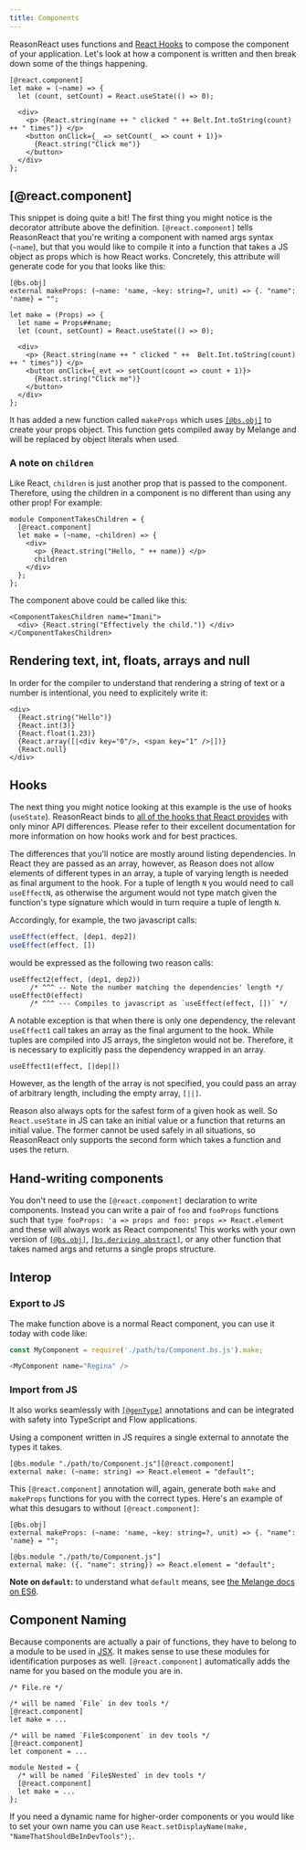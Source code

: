 ```yaml
---
title: Components
---
```


ReasonReact uses functions and [React Hooks](https://reactjs.org/docs/hooks-intro.html) to compose the component of your application. Let's look at how a component is written and then break down some of the things happening.

```reason
[@react.component]
let make = (~name) => {
  let (count, setCount) = React.useState(() => 0);

  <div>
    <p> {React.string(name ++ " clicked " ++ Belt.Int.toString(count) ++ " times")} </p>
    <button onClick={_ => setCount(_ => count + 1)}>
      {React.string("Click me")}
    </button>
  </div>
};
```

## [@react.component]

This snippet is doing quite a bit! The first thing you might notice is the decorator attribute above the definition. `[@react.component]` tells ReasonReact that you're writing a component with named args syntax (`~name`), but that you would like to compile it into a function that takes a JS object as props which is how React works. Concretely, this attribute will generate code for you that looks like this:

```reason
[@bs.obj]
external makeProps: (~name: 'name, ~key: string=?, unit) => {. "name": 'name} = "";

let make = (Props) => {
  let name = Props##name;
  let (count, setCount) = React.useState(() => 0);

  <div>
    <p> {React.string(name ++ " clicked " ++  Belt.Int.toString(count) ++ " times")} </p>
    <button onClick={_evt => setCount(count => count + 1)}>
      {React.string("Click me")}
    </button>
  </div>
};
```

It has added a new function called  `makeProps` which uses [`[@bs.obj]`](https://melange.re/v2.0.0/communicate-with-javascript/#using-jst-objects) to create your props object. This function gets compiled away by Melange and will be replaced by object literals when used.

### A note on `children`

Like React, `children` is just another prop that is passed to the component. Therefore, using the children in a component is no different than using any other prop! For example:

```reason
module ComponentTakesChildren = {
  [@react.component]
  let make = (~name, ~children) => {
    <div>
      <p> {React.string("Hello, " ++ name)} </p>
      children
    </div>
  };
};
```

The component above could be called like this:

```reason
<ComponentTakesChildren name="Imani">
  <div> {React.string("Effectively the child.")} </div>
</ComponentTakesChildren>
```

## Rendering text, int, floats, arrays and null

In order for the compiler to understand that rendering a string of text or a number is intentional, you need to explicitely write it:

```reason
<div>
  {React.string("Hello")}
  {React.int(3)}
  {React.float(1.23)}
  {React.array([|<div key="0"/>, <span key="1" />|])}
  {React.null}
</div>
```

## Hooks

The next thing you might notice looking at this example is the use of hooks (`useState`). ReasonReact binds to [all of the hooks that React provides](https://reactjs.org/docs/hooks-intro.html) with only minor API differences. Please refer to their excellent documentation for more information on how hooks work and for best practices.

The differences that you'll notice are mostly around listing dependencies. In React they are passed as an array, however, as Reason does not allow elements of different types in an array, a tuple of varying length is needed as final argument to the hook. For a tuple of length `N` you would need to call `useEffectN`, as otherwise the argument would not type match given the function's type signature which would in turn require a tuple of length `N`.

Accordingly, for example, the two javascript calls:

```js
useEffect(effect, [dep1, dep2])
useEffect(effect, [])
```

would be expressed as the following two reason calls:

```reason
useEffect2(effect, (dep1, dep2))
     /* ^^^ -- Note the number matching the dependencies' length */
useEffect0(effect)
     /* ^^^ --- Compiles to javascript as `useEffect(effect, [])` */
```

A notable exception is that when there is only one dependency, the relevant `useEffect1` call takes an array as the final argument to the hook. While tuples are compiled into JS arrays, the singleton would not be. Therefore, it is necessary to explicitly pass the dependency wrapped in an array.

```reason
useEffect1(effect, [|dep|])
```

However, as the length of the array is not specified, you could pass an array of arbitrary length, including the empty array, `[||]`.

Reason also always opts for the safest form of a given hook as well. So `React.useState` in JS can take an initial value or a function that returns an initial value. The former cannot be used safely in all situations, so ReasonReact only supports the second form which takes a function and uses the return.

## Hand-writing components

You don't need to use the `[@react.component]` declaration to write components. Instead you can write a pair of `foo` and `fooProps` functions such that `type fooProps: 'a => props and foo: props => React.element` and these will always work as React components! This works with your own version of [`[@bs.obj]`](https://melange.re/v2.0.0/communicate-with-javascript/#using-jst-objects), [`[bs.deriving abstract]`](https://melange.re/v2.0.0/communicate-with-javascript/#convert-records-into-abstract-types), or any other function that takes named args and returns a single props structure.

## Interop

### Export to JS

The make function above is a normal React component, you can use it today with code like:

```js
const MyComponent = require('./path/to/Component.bs.js').make;

<MyComponent name="Regina" />
```

### Import from JS

It also works seamlessly with [`[@genType]`](https://github.com/cristianoc/genType) annotations and can be integrated with safety into TypeScript and Flow applications.

Using a component written in JS requires a single external to annotate the types it takes.

```reason
[@bs.module "./path/to/Component.js"][@react.component]
external make: (~name: string) => React.element = "default";
```

This `[@react.component]` annotation will, again, generate both `make` and `makeProps` functions for you with the correct types. Here's an example of what this desugars to without `[@react.component]`:

```reason
[@bs.obj]
external makeProps: (~name: 'name, ~key: string=?, unit) => {. "name": 'name} = "";

[@bs.module "./path/to/Component.js"]
external make: ({. "name": string}) => React.element = "default";
```

**Note on `default`:** to understand what `default` means, see [the Melange docs on ES6](https://melange.re/v2.0.0/communicate-with-javascript/#default-es6-values).

## Component Naming

Because components are actually a pair of functions, they have to belong to a module to be used in [JSX](jsx.md). It makes sense to use these modules for identification purposes as well. `[@react.component]` automatically adds the name for you based on the module you are in.

```reason
/* File.re */

/* will be named `File` in dev tools */
[@react.component]
let make = ...

/* will be named `File$component` in dev tools */
[@react.component]
let component = ...

module Nested = {
  /* will be named `File$Nested` in dev tools */
  [@react.component]
  let make = ...
};
```

If you need a dynamic name for higher-order components or you would like to set your own name you can use `React.setDisplayName(make, "NameThatShouldBeInDevTools");`.

